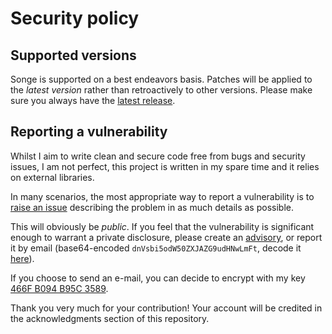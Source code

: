 # Security policy

## Supported versions

Songe is supported on a best endeavors basis. Patches will be applied to the *latest version* rather than retroactively to other versions. Please make sure you always have the [latest release](https://github.com/myxcel/songe/releases/latest).

## Reporting a vulnerability

Whilst I aim to write clean and secure code free from bugs and security issues, I am not perfect, this project is written in my spare time and it relies on external libraries.

In many scenarios, the most appropriate way to report a vulnerability is to [raise an issue](https://github.com/myxcel/songe/issues/new/choose) describing the problem in as much details as possible.

This will obviously be *public*. If you feel that the vulnerability is significant enough to warrant a private disclosure, please create an [advisory](https://github.com/myxcel/songe/security/advisories/new), or report it by email (base64-encoded `dnVsbi5odW50ZXJAZG9udHNwLmFt`, decode it [here](https://it-tools.tech/base64-string-converter)).

If you choose to send an e-mail, you can decide to encrypt with my key [466F B094 B95C 3589](https://gist.githubusercontent.com/myxcel/8dc88878af2eea1d02e52ae55c694fc0/raw/myxcel-466FB094B95C3589.asc).

Thank you very much for your contribution! Your account will be credited in the acknowledgments section of this repository.

